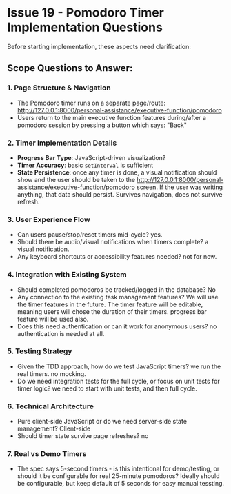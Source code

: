 # Issue 19 - Pomodoro Timer Implementation Questions

Before starting implementation, these aspects need clarification:

## Scope Questions to Answer:

### 1. **Page Structure & Navigation**
- The Pomodoro timer runs on a separate page/route: http://127.0.0.1:8000/personal-assistance/executive-function/pomodoro 
- Users return to the main executive function features during/after a pomodoro session by pressing a button which says: "Back"

### 2. **Timer Implementation Details**
- **Progress Bar Type**: JavaScript-driven visualization?
- **Timer Accuracy**: basic `setInterval` is sufficient
- **State Persistence**: once any timer is done, a visual notification should show and the user should be taken to the http://127.0.0.1:8000/personal-assistance/executive-function/pomodoro screen. If the user was writing anything, that data should persist.  Survives navigation, does not survive refresh. 

### 3. **User Experience Flow**
- Can users pause/stop/reset timers mid-cycle? yes.
- Should there be audio/visual notifications when timers complete? a visual notification.
- Any keyboard shortcuts or accessibility features needed? not for now.

### 4. **Integration with Existing System**
- Should completed pomodoros be tracked/logged in the database? No
- Any connection to the existing task management features? We will use the timer features in the future. The timer feature will be editable, meaning users will chose the duration of their timers. progress bar feature will be used also. 
- Does this need authentication or can it work for anonymous users? no authentication is needed at all. 

### 5. **Testing Strategy** 
- Given the TDD approach, how do we test JavaScript timers? we run the real timers. no mocking.
- Do we need integration tests for the full cycle, or focus on unit tests for timer logic? we need to start with unit tests, and then full cycle. 

### 6. **Technical Architecture**
- Pure client-side JavaScript or do we need server-side state management? Client-side
- Should timer state survive page refreshes? no

### 7. **Real vs Demo Timers**
- The spec says 5-second timers - is this intentional for demo/testing, or should it be configurable for real 25-minute pomodoros? Ideally should be configurable, but keep default of 5 seconds for easy manual tessting. 

